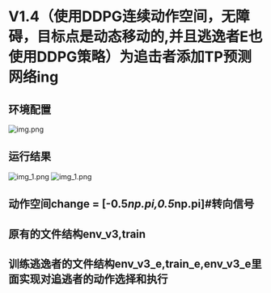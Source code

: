 #  V1.4（使用DDPG连续动作空间，无障碍，目标点是动态移动的,并且逃逸者E也使用DDPG策略）为追击者添加TP预测网络ing
## 环境配置
![img.png](image/env_v1.png)
## 运行结果
![img_1.png](image/outcome1.png)
![img_1.png](image/outcome2.png)

## 动作空间change = [-0.5*np.pi,0.5*np.pi]#转向信号
## 原有的文件结构env_v3,train
## 训练逃逸者的文件结构env_v3_e,train_e,env_v3_e里面实现对追逃者的动作选择和执行
